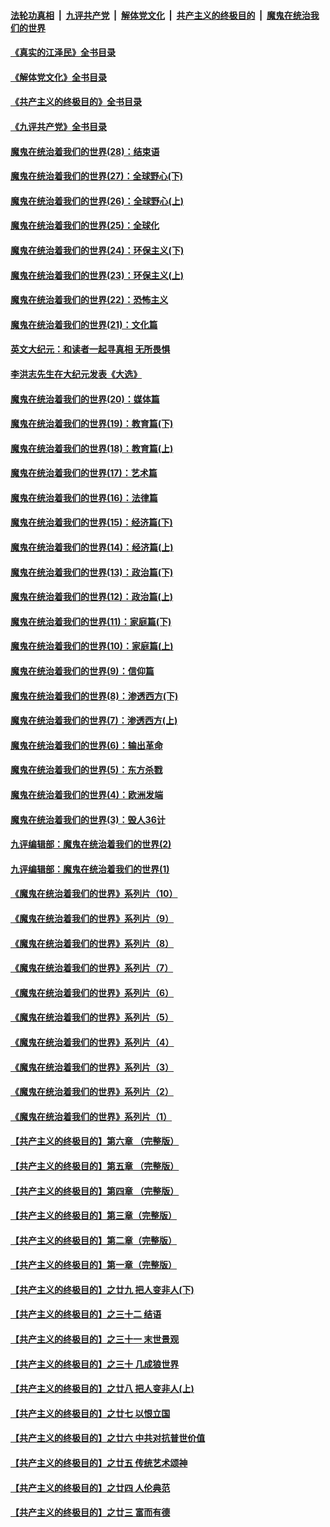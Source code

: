 ####  [法轮功真相](../../../../basic/blob/master/README.md?t=06102001) &nbsp;|&nbsp; [九评共产党](../../../../9ping.md/blob/master/README.md?t=06102001) &nbsp;|&nbsp; [解体党文化](../../../../jtdwh.md/blob/master/README.md?t=06102001)  &nbsp;|&nbsp; [共产主义的终极目的](../../../../gczydzjmd.md/blob/master/README.md?t=06102001) &nbsp;|&nbsp; [魔鬼在统治我们的世界](../../../../mgztzwmdsj.md/blob/master/README.md?t=06102001) 

#### [《真实的江泽民》全书目录](../pages/nsc422/n13721399.md?t=06102001) 

#### [《解体党文化》全书目录](../pages/nsc422/n13721157.md?t=06102001) 

#### [《共产主义的终极目的》全书目录](../pages/nsc422/n13721048.md?t=06102001) 

#### [《九评共产党》全书目录](../pages/nsc422/n13708085.md?t=06102001) 

#### [魔鬼在统治着我们的世界(28)：结束语](../pages/nsc422/n10936246.md?t=06102001) 

#### [魔鬼在统治着我们的世界(27)：全球野心(下)](../pages/nsc422/n10928319.md?t=06102001) 

#### [魔鬼在统治着我们的世界(26)：全球野心(上)](../pages/nsc422/n10900318.md?t=06102001) 

#### [魔鬼在统治着我们的世界(25)：全球化](../pages/nsc422/n10788205.md?t=06102001) 

#### [魔鬼在统治着我们的世界(24)：环保主义(下)](../pages/nsc422/n10695307.md?t=06102001) 

#### [魔鬼在统治着我们的世界(23)：环保主义(上)](../pages/nsc422/n10688613.md?t=06102001) 

#### [魔鬼在统治着我们的世界(22)：恐怖主义](../pages/nsc422/n10614727.md?t=06102001) 

#### [魔鬼在统治着我们的世界(21)：文化篇](../pages/nsc422/n10597706.md?t=06102001) 

#### [英文大纪元：和读者一起寻真相 无所畏惧](../pages/nsc422/n12542027.md?t=06102001) 

#### [李洪志先生在大纪元发表《大选》](../pages/nsc422/n12534746.md?t=06102001) 

#### [魔鬼在统治着我们的世界(20)：媒体篇](../pages/nsc422/n10586579.md?t=06102001) 

#### [魔鬼在统治着我们的世界(19)：教育篇(下)](../pages/nsc422/n10564808.md?t=06102001) 

#### [魔鬼在统治着我们的世界(18)：教育篇(上)](../pages/nsc422/n10526970.md?t=06102001) 

#### [魔鬼在统治着我们的世界(17)：艺术篇](../pages/nsc422/n10499093.md?t=06102001) 

#### [魔鬼在统治着我们的世界(16)：法律篇](../pages/nsc422/n10485969.md?t=06102001) 

#### [魔鬼在统治着我们的世界(15)：经济篇(下)](../pages/nsc422/n10469975.md?t=06102001) 

#### [魔鬼在统治着我们的世界(14)：经济篇(上)](../pages/nsc422/n10457370.md?t=06102001) 

#### [魔鬼在统治着我们的世界(13)：政治篇(下)](../pages/nsc422/n10448270.md?t=06102001) 

#### [魔鬼在统治着我们的世界(12)：政治篇(上)](../pages/nsc422/n10444576.md?t=06102001) 

#### [魔鬼在统治着我们的世界(11)：家庭篇(下)](../pages/nsc422/n10440961.md?t=06102001) 

#### [魔鬼在统治着我们的世界(10)：家庭篇(上)](../pages/nsc422/n10435448.md?t=06102001) 

#### [魔鬼在统治着我们的世界(9)：信仰篇](../pages/nsc422/n10432159.md?t=06102001) 

#### [魔鬼在统治着我们的世界(8)：渗透西方(下)](../pages/nsc422/n10429603.md?t=06102001) 

#### [魔鬼在统治着我们的世界(7)：渗透西方(上)](../pages/nsc422/n10426013.md?t=06102001) 

#### [魔鬼在统治着我们的世界(6)：输出革命](../pages/nsc422/n10421536.md?t=06102001) 

#### [魔鬼在统治着我们的世界(5)：东方杀戮](../pages/nsc422/n10417707.md?t=06102001) 

#### [魔鬼在统治着我们的世界(4)：欧洲发端](../pages/nsc422/n10414890.md?t=06102001) 

#### [魔鬼在统治着我们的世界(3)：毁人36计](../pages/nsc422/n10411583.md?t=06102001) 

#### [九评编辑部：魔鬼在统治着我们的世界(2)](../pages/nsc422/n10410036.md?t=06102001) 

#### [九评编辑部：魔鬼在统治着我们的世界(1)](../pages/nsc422/n10406825.md?t=06102001) 

#### [《魔鬼在统治着我们的世界》系列片（10）](../pages/nsc422/n12292670.md?t=06102001) 

#### [《魔鬼在统治着我们的世界》系列片（9）](../pages/nsc422/n12290859.md?t=06102001) 

#### [《魔鬼在统治着我们的世界》系列片（8）](../pages/nsc422/n12287445.md?t=06102001) 

#### [《魔鬼在统治着我们的世界》系列片（7）](../pages/nsc422/n12283425.md?t=06102001) 

#### [《魔鬼在统治着我们的世界》系列片（6）](../pages/nsc422/n12282314.md?t=06102001) 

#### [《魔鬼在统治着我们的世界》系列片（5）](../pages/nsc422/n12281419.md?t=06102001) 

#### [《魔鬼在统治着我们的世界》系列片（4）](../pages/nsc422/n12274024.md?t=06102001) 

#### [《魔鬼在统治着我们的世界》系列片（3）](../pages/nsc422/n12271322.md?t=06102001) 

#### [《魔鬼在统治着我们的世界》系列片（2）](../pages/nsc422/n12269049.md?t=06102001) 

#### [《魔鬼在统治着我们的世界》系列片（1）](../pages/nsc422/n12267575.md?t=06102001) 

#### [【共产主义的终极目的】第六章 （完整版）](../pages/nsc422/n11428913.md?t=06102001) 

#### [【共产主义的终极目的】第五章 （完整版）](../pages/nsc422/n11428912.md?t=06102001) 

#### [【共产主义的终极目的】第四章 （完整版）](../pages/nsc422/n11428907.md?t=06102001) 

#### [【共产主义的终极目的】第三章（完整版）](../pages/nsc422/n11428848.md?t=06102001) 

#### [【共产主义的终极目的】第二章（完整版）](../pages/nsc422/n11428831.md?t=06102001) 

#### [【共产主义的终极目的】第一章（完整版）](../pages/nsc422/n11417651.md?t=06102001) 

#### [【共产主义的终极目的】之廿九 把人变非人(下)](../pages/nsc422/n11344140.md?t=06102001) 

#### [【共产主义的终极目的】之三十二 结语](../pages/nsc422/n11360535.md?t=06102001) 

#### [【共产主义的终极目的】之三十一 末世景观](../pages/nsc422/n11351129.md?t=06102001) 

#### [【共产主义的终极目的】之三十 几成狼世界](../pages/nsc422/n11348280.md?t=06102001) 

#### [【共产主义的终极目的】之廿八 把人变非人(上)](../pages/nsc422/n11340492.md?t=06102001) 

#### [【共产主义的终极目的】之廿七 以恨立国](../pages/nsc422/n11336944.md?t=06102001) 

#### [【共产主义的终极目的】之廿六 中共对抗普世价值](../pages/nsc422/n11324785.md?t=06102001) 

#### [【共产主义的终极目的】之廿五 传统艺术颂神](../pages/nsc422/n11296396.md?t=06102001) 

#### [【共产主义的终极目的】之廿四 人伦典范](../pages/nsc422/n11296397.md?t=06102001) 

#### [【共产主义的终极目的】之廿三 富而有德](../pages/nsc422/n11283598.md?t=06102001) 

